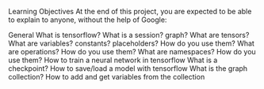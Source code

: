 Learning Objectives
At the end of this project, you are expected to be able to explain to anyone, without the help of Google:

General
What is tensorflow?
What is a session? graph?
What are tensors?
What are variables? constants? placeholders? How do you use them?
What are operations? How do you use them?
What are namespaces? How do you use them?
How to train a neural network in tensorflow
What is a checkpoint?
How to save/load a model with tensorflow
What is the graph collection?
How to add and get variables from the collection
